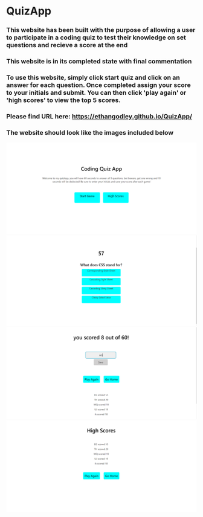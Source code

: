 # QuizApp

### This website has been built with the purpose of allowing a user to participate in a coding quiz to test their knowledge on set questions and recieve a score at the end
### This website is in its completed state with final commentation
### To use this website, simply click start quiz and click on an answer for each question. Once completed assign your score to your initials and submit. You can then click 'play again' or 'high scores' to view the top 5 scores.
### Please find URL here: https://ethangodley.github.io/QuizApp/
### The website should look like the images included below

![Target website look](./assets/Mockup/Home.PNG)
![Target website look](./assets/Mockup/quiz.PNG)
![Target website look](./assets/Mockup/Score.PNG)
![Target website look](./assets/Mockup/highScore.PNG)
